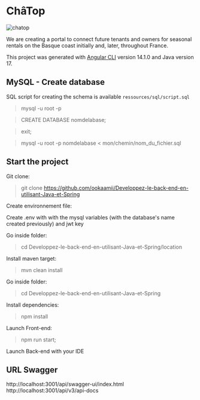 # ChâTop

![chatop](https://user.oc-static.com/upload/2022/10/25/1666686016025_P3_Banner_V2.png)

We are creating a portal to connect future tenants and owners for seasonal rentals on the Basque coast initially and, later, throughout France.

This project was generated with [Angular CLI](https://github.com/angular/angular-cli) version 14.1.0 and Java version 17.


## MySQL - Create database

SQL script for creating the schema is available `ressources/sql/script.sql`

> mysql -u root -p

> CREATE DATABASE nomdelabase;

> exit;

> mysql -u root -p nomdelabase < mon/chemin/nom_du_fichier.sql

## Start the project

Git clone:

> git clone https://github.com/ookaamii/Developpez-le-back-end-en-utilisant-Java-et-Spring

Create environnement file:

Create .env with with the mysql variables (with the database's name created previously) and jwt key

Go inside folder:

> cd Developpez-le-back-end-en-utilisant-Java-et-Spring/location

Install maven target:

> mvn clean install

Go inside folder:

> cd Developpez-le-back-end-en-utilisant-Java-et-Spring

Install dependencies:

> npm install

Launch Front-end:

> npm run start;

Launch Back-end with your IDE


## URL Swagger
http://localhost:3001/api/swagger-ui/index.html  
http://localhost:3001/api/v3/api-docs

